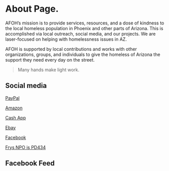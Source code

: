 <meta name="title" content="About Arizona Friends of Homeless">

# About Page.

AFOH’s mission is to provide services, resources, and a dose of kindness to the local homeless population in Phoenix and other parts of Arizona. This is accomplished via local outreach, social media, and our projects.
We are laser-focused on helping with homelessness issues in AZ.

AFOH is supported by local contributions and works with other organizations, groups, and individuals to give the homeless of Arizona the support they need every day on the street.

> Many hands make light work.

## Social media
<a class="button" href="https://www.paypal.com/fundraiser/charity/3680352">PayPal</a>

<a class="button" href="https://www.amazon.com/hz/wishlist/ls/2SR1GI6QZTLG6">Amazon</a>

<a class="button" href="http://cash.app/$AZFRIENDSOFHOMELESS">Cash App</a>

<a class="button" href="https://charity.ebay.com/charity/Arizona-Friends-of-Homeless/3680352">Ebay</a>

<a class="button" href="https://www.facebook.com/groups/arizonafriendsofhomeless">Facebook</a>

<a class="button" href="https://www.frysfood.com/i/community/community-rewards">Frys NPO is PD434</a>

## Facebook Feed
